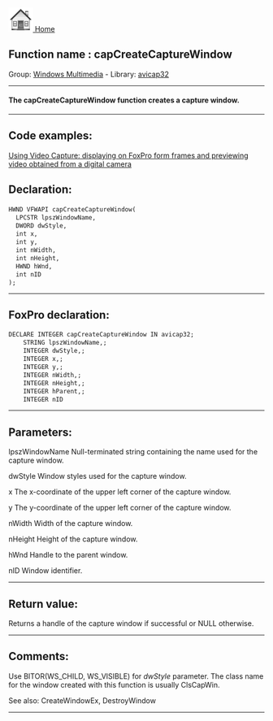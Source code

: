 [<img src="../../images/home.png"> Home ](https://github.com/VFPX/Win32API)  

## Function name : capCreateCaptureWindow
Group: [Windows Multimedia](../../functions_group.md#Windows_Multimedia)  -  Library: [avicap32](../../Libraries.md#avicap32)  
***  


#### The capCreateCaptureWindow function creates a capture window.

***  


## Code examples:
[Using Video Capture: displaying on FoxPro form frames and previewing video obtained from a digital camera](../../samples/sample_437.md)  

## Declaration:
```foxpro  
HWND VFWAPI capCreateCaptureWindow(
  LPCSTR lpszWindowName,
  DWORD dwStyle,
  int x,
  int y,
  int nWidth,
  int nHeight,
  HWND hWnd,
  int nID
);  
```  
***  


## FoxPro declaration:
```foxpro  
DECLARE INTEGER capCreateCaptureWindow IN avicap32;
	STRING lpszWindowName,;
	INTEGER dwStyle,;
	INTEGER x,;
	INTEGER y,;
	INTEGER nWidth,;
	INTEGER nHeight,;
	INTEGER hParent,;
	INTEGER nID  
```  
***  


## Parameters:
lpszWindowName
Null-terminated string containing the name used for the capture window.

dwStyle
Window styles used for the capture window.

x
The x-coordinate of the upper left corner of the capture window.

y
The y-coordinate of the upper left corner of the capture window.

nWidth
Width of the capture window.

nHeight
Height of the capture window.

hWnd
Handle to the parent window.

nID
Window identifier.
  
***  


## Return value:
Returns a handle of the capture window if successful or NULL otherwise.
  
***  


## Comments:
Use BITOR(WS_CHILD, WS_VISIBLE) for <Em>dwStyle</Em> parameter. The class name for the window created with this function is usually ClsCapWin.  
  
See also: CreateWindowEx, DestroyWindow   
  
***  

